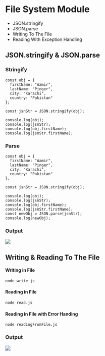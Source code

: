 # File System Module

- JSON.stringify
- JSON.parse
- Writing To The File
- Reading With Exception Handling

## JSON.stringify & JSON.parse

### Stringify

```
const obj = {
  firstName: "Aamir",
  lastName: "Pinger",
  city: "Karachi",
  country: "Pakistan"
};

const jsnStr = JSON.stringify(obj);

console.log(obj);
console.log(jsnStr);
console.log(obj.firstName);
console.log(jsnStr.firstName);

```

### Parse

```
const obj = {
  firstName: "Aamir",
  lastName: "Pinger",
  city: "Karachi",
  country: "Pakistan"
};

const jsnStr = JSON.stringify(obj);

console.log(obj);
console.log(jsnStr);
console.log(obj.firstName);
console.log(jsnStr.firstName);
const newObj = JSON.parse(jsnStr);
console.log(newObj);

```

### Output

![](https://i.imgur.com/xnarPlK.png)

## Writing & Reading To The File

#### Writing in File

`node write.js`

#### Reading in File

`node read.js`

#### Reading in File with Error Handing

`node readingFromFile.js`

### Output

![](https://i.imgur.com/h2Kx4bD.png)
